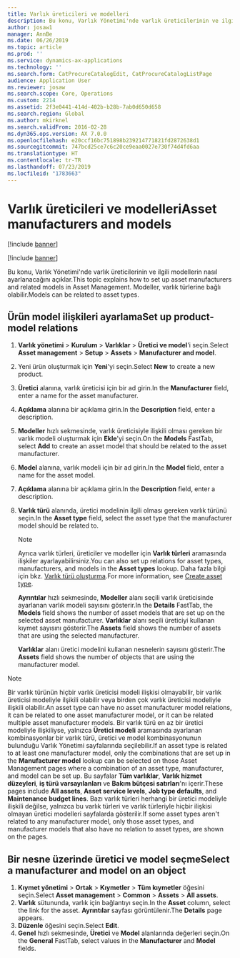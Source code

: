 ```yaml
---
title: Varlık üreticileri ve modelleri
description: Bu konu, Varlık Yönetimi'nde varlık üreticilerinin ve ilgili modellerin nasıl ayarlanacağını açıklar.
author: josaw1
manager: AnnBe
ms.date: 06/26/2019
ms.topic: article
ms.prod: ''
ms.service: dynamics-ax-applications
ms.technology: ''
ms.search.form: CatProcureCatalogEdit, CatProcureCatalogListPage
audience: Application User
ms.reviewer: josaw
ms.search.scope: Core, Operations
ms.custom: 2214
ms.assetid: 2f3e0441-414d-402b-b28b-7ab0d650d658
ms.search.region: Global
ms.author: mkirknel
ms.search.validFrom: 2016-02-28
ms.dyn365.ops.version: AX 7.0.0
ms.openlocfilehash: e20ccf16bc751898b239214771821fd2872638d1
ms.sourcegitcommit: 747bcd25ce7c6c20ce9eaa0027e730f74d4fd6aa
ms.translationtype: HT
ms.contentlocale: tr-TR
ms.lasthandoff: 07/23/2019
ms.locfileid: "1783663"
---
```

# <a name="asset-manufacturers-and-models"></a><span data-ttu-id="e7253-103">Varlık üreticileri ve modelleri</span><span class="sxs-lookup"><span data-stu-id="e7253-103">Asset manufacturers and models</span></span>

[!include [banner](../../includes/banner.md)]

[!include [banner](../../includes/preview-banner.md)]

<span data-ttu-id="e7253-104">Bu konu, Varlık Yönetimi'nde varlık üreticilerinin ve ilgili modellerin nasıl ayarlanacağını açıklar.</span><span class="sxs-lookup"><span data-stu-id="e7253-104">This topic explains how to set up asset manufacturers and related models in Asset Management.</span></span> <span data-ttu-id="e7253-105">Modeller, varlık türlerine bağlı olabilir.</span><span class="sxs-lookup"><span data-stu-id="e7253-105">Models can be related to asset types.</span></span>

## <a name="set-up-product-model-relations"></a><span data-ttu-id="e7253-106">Ürün model ilişkileri ayarlama</span><span class="sxs-lookup"><span data-stu-id="e7253-106">Set up product-model relations</span></span>

1. <span data-ttu-id="e7253-107">**Varlık yönetimi** \> **Kurulum** \> **Varlıklar** \> **Üretici ve model**'i seçin.</span><span class="sxs-lookup"><span data-stu-id="e7253-107">Select **Asset management** \> **Setup** \> **Assets** \> **Manufacturer and model**.</span></span>
2. <span data-ttu-id="e7253-108">Yeni ürün oluşturmak için **Yeni**'yi seçin.</span><span class="sxs-lookup"><span data-stu-id="e7253-108">Select **New** to create a new product.</span></span>
3. <span data-ttu-id="e7253-109">**Üretici** alanına, varlık üreticisi için bir ad girin.</span><span class="sxs-lookup"><span data-stu-id="e7253-109">In the **Manufacturer** field, enter a name for the asset manufacturer.</span></span>
4. <span data-ttu-id="e7253-110">**Açıklama** alanına bir açıklama girin.</span><span class="sxs-lookup"><span data-stu-id="e7253-110">In the **Description** field, enter a description.</span></span>
5. <span data-ttu-id="e7253-111">**Modeller** hızlı sekmesinde, varlık üreticisiyle ilişkili olması gereken bir varlık modeli oluşturmak için **Ekle**'yi seçin.</span><span class="sxs-lookup"><span data-stu-id="e7253-111">On the **Models** FastTab, select **Add** to create an asset model that should be related to the asset manufacturer.</span></span>
6. <span data-ttu-id="e7253-112">**Model** alanına, varlık modeli için bir ad girin.</span><span class="sxs-lookup"><span data-stu-id="e7253-112">In the **Model** field, enter a name for the asset model.</span></span>
7. <span data-ttu-id="e7253-113">**Açıklama** alanına bir açıklama girin.</span><span class="sxs-lookup"><span data-stu-id="e7253-113">In the **Description** field, enter a description.</span></span>
8. <span data-ttu-id="e7253-114">**Varlık türü** alanında, üretici modelinin ilgili olması gereken varlık türünü seçin.</span><span class="sxs-lookup"><span data-stu-id="e7253-114">In the **Asset type** field, select the asset type that the manufacturer model should be related to.</span></span>

    > [!NOTE]
    > <span data-ttu-id="e7253-115">Ayrıca varlık türleri, üreticiler ve modeller için **Varlık türleri** aramasında ilişkiler ayarlayabilirsiniz.</span><span class="sxs-lookup"><span data-stu-id="e7253-115">You can also set up relations for asset types, manufacturers, and models in the **Asset types** lookup.</span></span> <span data-ttu-id="e7253-116">Daha fazla bilgi için bkz. [Varlık türü oluşturma](../setup-for-objects/object-types.md).</span><span class="sxs-lookup"><span data-stu-id="e7253-116">For more information, see [Create asset type](../setup-for-objects/object-types.md).</span></span>

    <span data-ttu-id="e7253-117">**Ayrıntılar** hızlı sekmesinde, **Modeller** alanı seçili varlık üreticisinde ayarlanan varlık modeli sayısını gösterir.</span><span class="sxs-lookup"><span data-stu-id="e7253-117">In the **Details** FastTab, the **Models** field shows the number of asset models that are set up on the selected asset manufacturer.</span></span> <span data-ttu-id="e7253-118">**Varlıklar** alanı seçili üreticiyi kullanan kıymet sayısını gösterir.</span><span class="sxs-lookup"><span data-stu-id="e7253-118">The **Assets** field shows the number of assets that are using the selected manufacturer.</span></span>
    
    <span data-ttu-id="e7253-119">**Varlıklar** alanı üretici modelini kullanan nesnelerin sayısını gösterir.</span><span class="sxs-lookup"><span data-stu-id="e7253-119">The **Assets** field shows the number of objects that are using the manufacturer model.</span></span>

> [!NOTE]
> <span data-ttu-id="e7253-120">Bir varlık türünün hiçbir varlık üreticisi modeli ilişkisi olmayabilir, bir varlık üreticisi modeliyle ilşikili olabilir veya birden çok varlık üreticisi modeliyle ilişkili olabilir.</span><span class="sxs-lookup"><span data-stu-id="e7253-120">An asset type can have no asset manufacturer model relations, it can be related to one asset manufacturer model, or it can be related multiple asset manufacturer models.</span></span> <span data-ttu-id="e7253-121">Bir varlık türü en az bir üretici modeliyle ilişkiliyse, yalnızca **Üretici modeli** aramasında ayarlanan kombinasyonlar bir varlık türü, üretici ve model kombinasyonunun bulunduğu Varlık Yönetimi sayfalarında seçilebilir.</span><span class="sxs-lookup"><span data-stu-id="e7253-121">If an asset type is related to at least one manufacturer model, only the combinations that are set up in the **Manufacturer model** lookup can be selected on those Asset Management pages where a combination of an asset type, manufacturer, and model can be set up.</span></span> <span data-ttu-id="e7253-122">Bu sayfalar **Tüm varlıklar**, **Varlık hizmet düzeyleri**, **iş türü varsayılanları** ve **Bakım bütçesi satırları**'nı içerir.</span><span class="sxs-lookup"><span data-stu-id="e7253-122">These pages include **All assets**, **Asset service levels**, **Job type defaults**, and **Maintenance budget lines**.</span></span> <span data-ttu-id="e7253-123">Bazı varlık türleri herhangi bir üretici modeliyle ilişkili değilse, yalnızca bu varlık türleri ve varlık türleriyle hiçbir ilişkisi olmayan üretici modelleri sayfalarda gösterilir.</span><span class="sxs-lookup"><span data-stu-id="e7253-123">If some asset types aren't related to any manufacturer model, only those asset types, and manufacturer models that also have no relation to asset types, are shown on the pages.</span></span>

## <a name="select-a-manufacturer-and-model-on-an-object"></a><span data-ttu-id="e7253-124">Bir nesne üzerinde üretici ve model seçme</span><span class="sxs-lookup"><span data-stu-id="e7253-124">Select a manufacturer and model on an object</span></span>

1. <span data-ttu-id="e7253-125">**Kıymet yönetimi** \> **Ortak** \> **Kıymetler** \> **Tüm kıymetler** öğesini seçin.</span><span class="sxs-lookup"><span data-stu-id="e7253-125">Select **Asset management** \> **Common** \> **Assets** \> **All assets**.</span></span>
2. <span data-ttu-id="e7253-126">**Varlık** sütununda, varlık için bağlantıyı seçin.</span><span class="sxs-lookup"><span data-stu-id="e7253-126">In the **Asset** column, select the link for the asset.</span></span> <span data-ttu-id="e7253-127">**Ayrıntılar** sayfası görüntülenir.</span><span class="sxs-lookup"><span data-stu-id="e7253-127">The **Details** page appears.</span></span>
3. <span data-ttu-id="e7253-128">**Düzenle** öğesini seçin.</span><span class="sxs-lookup"><span data-stu-id="e7253-128">Select **Edit**.</span></span>
4. <span data-ttu-id="e7253-129">**Genel** hızlı sekmesinde, **Üretici** ve **Model** alanlarında değerleri seçin.</span><span class="sxs-lookup"><span data-stu-id="e7253-129">On the **General** FastTab, select values in the **Manufacturer** and **Model** fields.</span></span>
